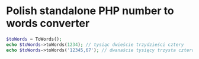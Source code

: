 # Polish standalone PHP number to words converter

```php
$toWords = ToWords();
echo $toWords->toWords(1234); // tysiąc dwieście trzydzieści cztery
echo $toWords->toWords('12345,67'); // dwanaście tysięcy trzysta czterdzieści pięć i sześćdziesiąt siedem setnych
```